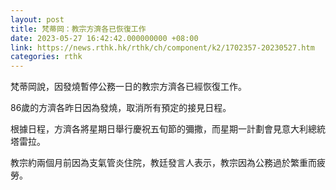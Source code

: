 ```yaml
---
layout: post
title: 梵蒂岡：教宗方濟各已恢復工作
date: 2023-05-27 16:42:42.000000000 +08:00
link: https://news.rthk.hk/rthk/ch/component/k2/1702357-20230527.htm
categories: rthk
---
```


梵蒂岡說，因發燒暫停公務一日的教宗方濟各已經恢復工作。

86歲的方濟各昨日因為發燒，取消所有預定的接見日程。

根據日程，方濟各將星期日舉行慶祝五旬節的彌撒，而星期一計劃會見意大利總統塔雷拉。

教宗約兩個月前因為支氣管炎住院，教廷發言人表示，教宗因為公務過於繁重而疲勞。
